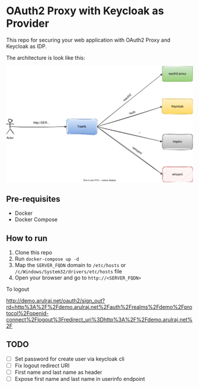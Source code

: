 # OAuth2 Proxy with Keycloak as Provider

This repo for securing your web application with OAuth2 Proxy and Keycloak as IDP.

The architecture is look like this:

![Architecture](./assets/architecture.drawio.svg)

## Pre-requisites

- Docker
- Docker Compose

## How to run

1. Clone this repo
2. Run `docker-compose up -d`
3. Map the `SERVER_FQDN` domain to `/etc/hosts` or `/c/Windows/System32/drivers/etc/hosts` file
3. Open your browser and go to `http://<SERVER_FQDN>`


To logout

http://demo.arulraj.net/oauth2/sign_out?rd=http%3A%2F%2Fdemo.arulraj.net%2Fauth%2Frealms%2Fdemo%2Fprotocol%2Fopenid-connect%2Flogout%3Fredirect_uri%3Dhttp%3A%2F%2Fdemo.arulraj.net%2F


## TODO

- [ ] Set password for create user via keycloak cli
- [ ] Fix logout redirect URI
- [ ] First name and last name as header
- [ ] Expose first name and last name in userinfo endpoint
